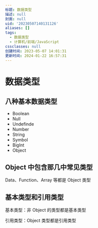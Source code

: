 ```yaml
---
标题: 数据类型
描述: null
封面: null
uid: '20230507140131126'
aliases: []
tags:
  - 数据类型
  - 计算机/前端/JavaScript
cssclasses: null
创建时间: 2023-05-07 14:01:31
更新时间: 2024-01-22 16:57:31
---
```


# 数据类型

## 八种基本数据类型

- Boolean
- Null
- Undefinde
- Number
- String
- Symbol
- BigInt
- Object

## Object 中包含那几中常见类型

Data、Function、Array 等都是 Object 类型

## 基本类型和引用类型

基本类型：非 Object 的类型都是基本类型

引用类型：Object 类型都是引用类型
